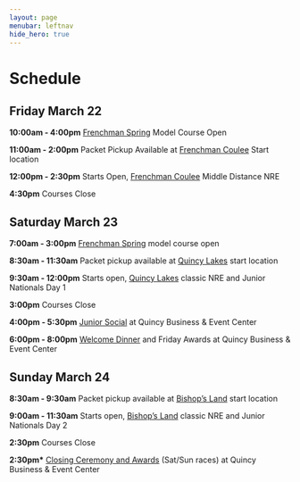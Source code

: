 ```yaml
---
layout: page
menubar: leftnav
hide_hero: true
---
```


# Schedule

## Friday March 22

**10:00am - 4:00pm** [Frenchman Spring](/venues/model) Model Course Open

**11:00am - 2:00pm** Packet Pickup Available at [Frenchman Coulee](/venues/friday) Start location

**12:00pm - 2:30pm** Starts Open, [Frenchman Coulee](/venues/friday) Middle Distance NRE

**4:30pm** Courses Close

## Saturday March 23

**7:00am - 3:00pm** [Frenchman Spring](/venues/model) model course open

**8:30am - 11:30am** Packet pickup available at [Quincy Lakes](/venues/saturday) start location

**9:30am - 12:00pm**  Starts open, [Quincy Lakes](/venues/saturday) classic NRE and Junior Nationals Day 1

**3:00pm** Courses Close

**4:00pm - 5:30pm** [Junior Social](/social-events) at Quincy Business & Event Center

**6:00pm - 8:00pm** [Welcome Dinner](/social-events) and Friday Awards at Quincy Business & Event Center

## Sunday March 24

**8:30am - 9:30am** Packet pickup available at [Bishop’s Land](/venues/sunday) start location

**9:00am - 11:30am**  Starts open, [Bishop’s Land](/venues/sunday) classic NRE and Junior Nationals Day 2

**2:30pm** Courses Close

**2:30pm\*** [Closing Ceremony and Awards](/social-events) (Sat/Sun races) at Quincy Business & Event Center
